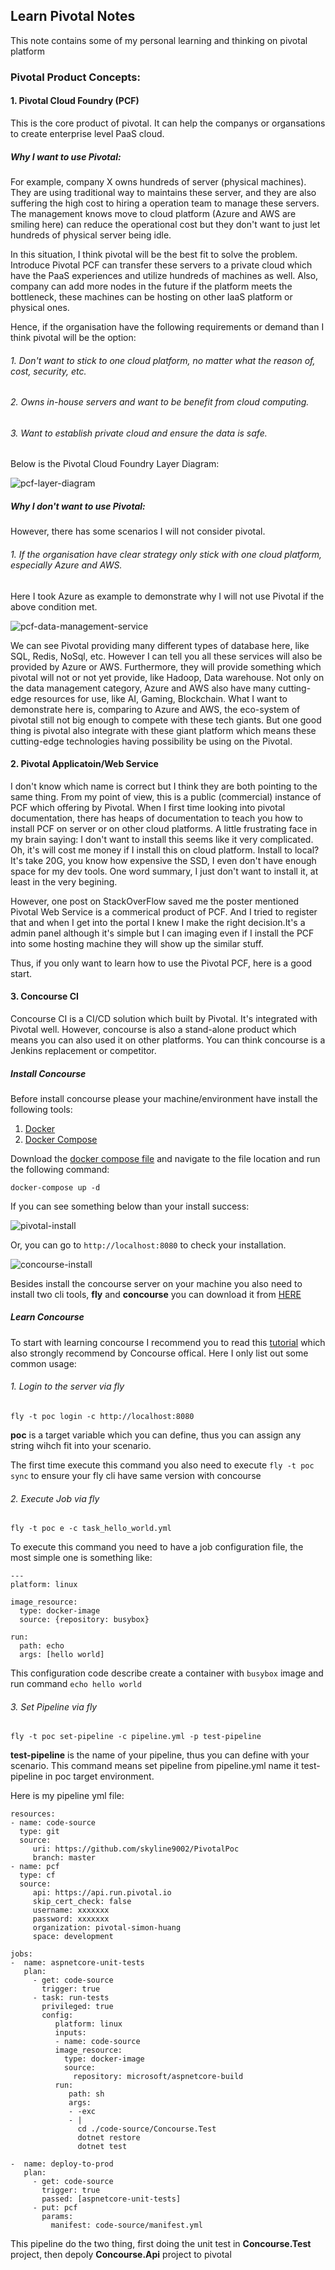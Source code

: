 ## Learn Pivotal Notes

This note contains some of my personal learning and thinking on pivotal platform

### Pivotal Product Concepts:

#### 1. Pivotal Cloud Foundry (PCF)

This is the core product of pivotal. It can help the companys or organsations 
to create enterprise level PaaS cloud. 

##### Why I want to use Pivotal:

For example, company X owns hundreds of server (physical machines). 
They are using traditional way to maintains these server, and they are also suffering the high cost to hiring a operation team to manage these servers.
The management knows move to cloud platform (Azure and AWS are smiling here) can reduce the operational cost but they don't want to just let hundreds of physical server being idle.

In this situation, I think pivotal will be the best fit to solve the problem. Introduce Pivotal PCF can transfer these servers to a private cloud which have the PaaS experiences and utilize hundreds of machines as well. 
Also, company can add more nodes in the future if the platform meets the bottleneck, these machines can be hosting on other IaaS platform or physical ones.

Hence, if the organisation have the following requirements or demand than I think pivotal will be the option:

###### 1. Don't want to stick to one cloud platform, no matter what the reason of, cost, security, etc.
###### 2. Owns in-house servers and want to be benefit from cloud computing.
###### 3. Want to establish private cloud and ensure the data is safe.

Below is the Pivotal Cloud Foundry Layer Diagram:

![pcf-layer-diagram](./Images/PCF-Layer-Diagram.png)

##### Why I don't want to use Pivotal:

However, there has some scenarios I will not consider pivotal.

###### 1. If the organisation have clear strategy only stick with one cloud platform, especially Azure and AWS. 

Here I took Azure as example to demonstrate why I will not use Pivotal if the above condition met.

![pcf-data-management-service](./Images/pcf-data-management-service.png)

We can see Pivotal providing many different types of database here, like SQL, Redis, NoSql, etc. 
However I can tell you all these services will also be provided by Azure or AWS. Furthermore, they will provide something which pivotal will not or not yet provide, like Hadoop, Data warehouse.
Not only on the data management category, Azure and AWS also have many cutting-edge resources for use, like AI, Gaming, Blockchain. 
What I want to demonstrate here is, comparing to Azure and AWS, the eco-system of pivotal still not big enough to compete with these tech giants. 
But one good thing is pivotal also integrate with these giant platform which means these cutting-edge technologies having possibility be using on the Pivotal.

#### 2. Pivotal Applicatoin/Web Service

I don't know which name is correct but I think they are both pointing to the same thing. From my point of view, this is a public (commercial) instance of PCF which offering by Pivotal.
When I first time looking into pivotal documentation, there has heaps of documentation to teach you how to install PCF on server or on other cloud platforms. 
A little frustrating face in my brain saying: I don't want to install this seems like it very complicated. Oh, it's will cost me money if I install this on cloud platform. 
Install to local? It's take 20G, you know how expensive the SSD, I even don't have enough space for my dev tools. One word summary, I just don't want to install it, at least in the very begining. 

However, one post on StackOverFlow saved me the poster mentioned Pivotal Web Service is a commerical product of PCF. 
And I tried to register that and when I get into the portal I knew I make the right decision.It's a admin panel although it's simple but I can imaging even if I install the PCF into some hosting machine they will show up the similar stuff.

Thus, if you only want to learn how to use the Pivotal PCF, here is a good start.

#### 3. Concourse CI

Concourse CI is a CI/CD solution which built by Pivotal. It's integrated with Pivotal well. However, concourse is also a stand-alone product which means you can also used it on other platforms. 
You can think concourse is a Jenkins replacement or competitor. 

##### Install Concourse

Before install concourse please your machine/environment have install the following tools:

1. [Docker](https://www.docker.com/products/docker-engine)
2. [Docker Compose](https://docs.docker.com/compose/install/#install-compose)

Download the [docker compose file](https://github.com/concourse/concourse-docker/blob/master/docker-compose-quickstart.yml) and navigate to the file location and run the following command:

```
docker-compose up -d
```

If you can see something below than your install success:

![pivotal-install](./Images/pivotal-install.PNG)

Or, you can go to `http://localhost:8080` to check your installation.

![concourse-install](./Images/concourse-install.PNG)

Besides install the concourse server on your machine you also need to install two cli tools, **fly** and **concourse** you can download it from [HERE](https://concourse-ci.org/download.html) 

##### Learn Concourse

To start with learning concourse I recommend you to read this [tutorial](https://concoursetutorial.com/) which also strongly recommend by Concourse offical. 
Here I only list out some common usage:

###### 1. Login to the server via fly

```
fly -t poc login -c http://localhost:8080
```

**poc** is a target variable which you can define, thus you can assign any string wihch fit into your scenario.

The first time execute this command you also need to execute `fly -t poc sync` to ensure your fly cli have same version with concourse

###### 2. Execute Job via fly

```
fly -t poc e -c task_hello_world.yml
```

To execute this command you need to have a job configuration file, the most simple one is something like:

```
---
platform: linux

image_resource:
  type: docker-image
  source: {repository: busybox}

run:
  path: echo
  args: [hello world]
```
This configuration code describe create a container with `busybox` image and run command `echo hello world`

###### 3. Set Pipeline via fly

```
fly -t poc set-pipeline -c pipeline.yml -p test-pipeline
```

**test-pipeline** is the name of your pipeline, thus you can define with your scenario. This command means set pipeline from pipeline.yml name it test-pipeline in poc target environment.

Here is my pipeline yml file:

```
resources:
- name: code-source
  type: git
  source:
     uri: https://github.com/skyline9002/PivotalPoc
     branch: master
- name: pcf
  type: cf
  source:
     api: https://api.run.pivotal.io
     skip_cert_check: false
     username: xxxxxxx
     password: xxxxxxx
     organization: pivotal-simon-huang
     space: development

jobs:
-  name: aspnetcore-unit-tests
   plan:
     - get: code-source
       trigger: true
     - task: run-tests
       privileged: true
       config:
          platform: linux
          inputs:
          - name: code-source
          image_resource:
            type: docker-image
            source:
              repository: microsoft/aspnetcore-build
          run:
             path: sh
             args:
             - -exc
             - |
               cd ./code-source/Concourse.Test
               dotnet restore
               dotnet test

-  name: deploy-to-prod
   plan:
     - get: code-source
       trigger: true
       passed: [aspnetcore-unit-tests]
     - put: pcf
       params:
         manifest: code-source/manifest.yml
```

This pipeline do the two thing, first doing the unit test in **Concourse.Test** project, then depoly **Concourse.Api** project to pivotal